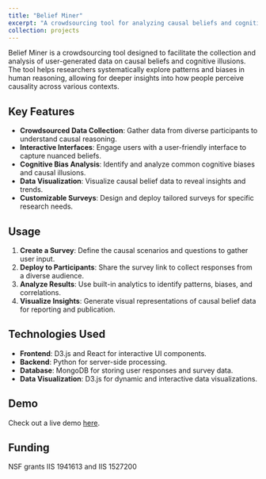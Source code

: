 ```yaml
---
title: "Belief Miner"
excerpt: "A crowdsourcing tool for analyzing causal beliefs and cognitive illusions.<br/><img src='/images/belief-miner-teaser.png'>"
collection: projects
---
```


Belief Miner is a crowdsourcing tool designed to facilitate the collection and analysis of user-generated data on causal beliefs and cognitive illusions. The tool helps researchers systematically explore patterns and biases in human reasoning, allowing for deeper insights into how people perceive causality across various contexts.

## Key Features
- **Crowdsourced Data Collection**: Gather data from diverse participants to understand causal reasoning.
- **Interactive Interfaces**: Engage users with a user-friendly interface to capture nuanced beliefs.
- **Cognitive Bias Analysis**: Identify and analyze common cognitive biases and causal illusions.
- **Data Visualization**: Visualize causal belief data to reveal insights and trends.
- **Customizable Surveys**: Design and deploy tailored surveys for specific research needs.

## Usage
1. **Create a Survey**: Define the causal scenarios and questions to gather user input.
2. **Deploy to Participants**: Share the survey link to collect responses from a diverse audience.
3. **Analyze Results**: Use built-in analytics to identify patterns, biases, and correlations.
4. **Visualize Insights**: Generate visual representations of causal belief data for reporting and publication.

## Technologies Used
- **Frontend**: D3.js and React for interactive UI components.
- **Backend**: Python for server-side processing.
- **Database**: MongoDB for storing user responses and survey data.
- **Data Visualization**: D3.js for dynamic and interactive data visualizations.

## Demo
Check out a live demo [here](https://youtu.be/Z6n8FDegI1c).

## Funding
NSF grants IIS 1941613 and IIS 1527200


